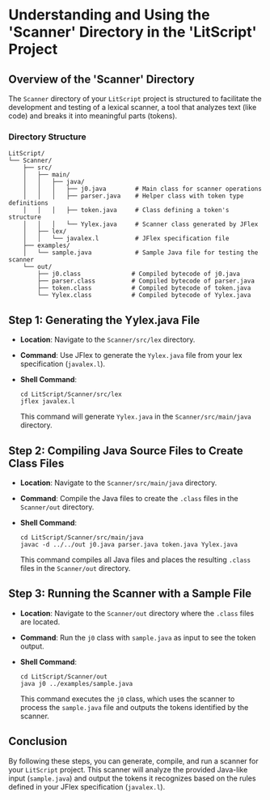 # Understanding and Using the 'Scanner' Directory in the 'LitScript' Project

## Overview of the 'Scanner' Directory

The `Scanner` directory of your `LitScript` project is structured to facilitate the development and testing of a lexical scanner, a tool that analyzes text (like code) and breaks it into meaningful parts (tokens).

### Directory Structure

```
LitScript/
└── Scanner/
    ├── src/
    │   ├── main/
    │   │   ├── java/
    │   │   │   ├── j0.java        # Main class for scanner operations
    │   │   │   ├── parser.java    # Helper class with token type definitions
    │   │   │   ├── token.java     # Class defining a token's structure
    │   │   │   └── Yylex.java     # Scanner class generated by JFlex
    │   ├── lex/
    │   │   └── javalex.l          # JFlex specification file
    ├── examples/
    │   └── sample.java            # Sample Java file for testing the scanner
    └── out/
        ├── j0.class              # Compiled bytecode of j0.java
        ├── parser.class          # Compiled bytecode of parser.java
        ├── token.class           # Compiled bytecode of token.java
        └── Yylex.class           # Compiled bytecode of Yylex.java
```

## Step 1: Generating the Yylex.java File

- **Location**: Navigate to the `Scanner/src/lex` directory.
- **Command**: Use JFlex to generate the `Yylex.java` file from your lex specification (`javalex.l`).
- **Shell Command**:

  ```shell
  cd LitScript/Scanner/src/lex
  jflex javalex.l
  ```

  This command will generate `Yylex.java` in the `Scanner/src/main/java` directory.

## Step 2: Compiling Java Source Files to Create Class Files

- **Location**: Navigate to the `Scanner/src/main/java` directory.
- **Command**: Compile the Java files to create the `.class` files in the `Scanner/out` directory.
- **Shell Command**:

  ```shell
  cd LitScript/Scanner/src/main/java
  javac -d ../../out j0.java parser.java token.java Yylex.java
  ```

  This command compiles all Java files and places the resulting `.class` files in the `Scanner/out` directory.

## Step 3: Running the Scanner with a Sample File

- **Location**: Navigate to the `Scanner/out` directory where the `.class` files are located.
- **Command**: Run the `j0` class with `sample.java` as input to see the token output.
- **Shell Command**:

  ```shell
  cd LitScript/Scanner/out
  java j0 ../examples/sample.java
  ```

  This command executes the `j0` class, which uses the scanner to process the `sample.java` file and outputs the tokens identified by the scanner.

## Conclusion

By following these steps, you can generate, compile, and run a scanner for your `LitScript` project. This scanner will analyze the provided Java-like input (`sample.java`) and output the tokens it recognizes based on the rules defined in your JFlex specification (`javalex.l`).
